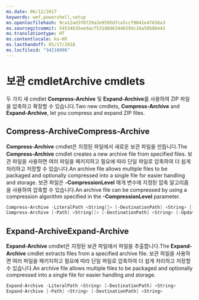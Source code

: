 ```yaml
---
ms.date: 06/12/2017
keywords: wmf,powershell,setup
ms.openlocfilehash: 9ca12ad3f0729a2e9595d7ca5ccf9041e47658a3
ms.sourcegitcommit: 54534635eedacf531d8d6344019dc16a50b8b441
ms.translationtype: HT
ms.contentlocale: ko-KR
ms.lasthandoff: 05/17/2018
ms.locfileid: "34218096"
---
```

# <a name="archive-cmdlets"></a><span data-ttu-id="dc9f0-102">보관 cmdlet</span><span class="sxs-lookup"><span data-stu-id="dc9f0-102">Archive cmdlets</span></span>

<span data-ttu-id="dc9f0-103">두 가지 새 cmdlet **Compress-Archive** 및 **Expand-Archive**를 사용하여 ZIP 파일을 압축하고 확장할 수 있습니다.</span><span class="sxs-lookup"><span data-stu-id="dc9f0-103">Two new cmdlets, **Compress-Archive** and **Expand-Archive**, let you compress and expand ZIP files.</span></span>

## <a name="compress-archive"></a><span data-ttu-id="dc9f0-104">Compress-Archive</span><span class="sxs-lookup"><span data-stu-id="dc9f0-104">Compress-Archive</span></span>
<span data-ttu-id="dc9f0-105">**Compress-Archive** cmdlet은 지정된 파일에서 새로운 보관 파일을 만듭니다.</span><span class="sxs-lookup"><span data-stu-id="dc9f0-105">The **Compress-Archive** cmdlet creates a new archive file from specified files.</span></span> <span data-ttu-id="dc9f0-106">보관 파일을 사용하면 여러 파일을 패키지하고 필요에 따라 단일 파일로 압축하여 더 쉽게 처리하고 저장할 수 있습니다.</span><span class="sxs-lookup"><span data-stu-id="dc9f0-106">An archive file allows multiple files to be packaged and optionally compressed into a single file for easier handling and storage.</span></span> <span data-ttu-id="dc9f0-107">보관 파일은 **-CompressionLevel** 매개 변수에 지정된 압축 알고리즘을 사용하여 압축할 수 있습니다.</span><span class="sxs-lookup"><span data-stu-id="dc9f0-107">An archive file can be compressed by using a compression algorithm specified in the **-CompressionLevel** parameter.</span></span>
```powershell
Compress-Archive -LiteralPath <String[]> [-DestinationPath] <String> [-Update] [-CompressionLevel <Microsoft.PowerShell.Commands.CompressionLevel>]
Compress-Archive [-Path] <String[]> [-DestinationPath] <String> [-Update] [-CompressionLevel <Microsoft.PowerShell.Commands.CompressionLevel>]
```

## <a name="expand-archive"></a><span data-ttu-id="dc9f0-108">Expand-Archive</span><span class="sxs-lookup"><span data-stu-id="dc9f0-108">Expand-Archive</span></span>
<span data-ttu-id="dc9f0-109">**Expand-Archive** cmdlet은 지정된 보관 파일에서 파일을 추출합니다.</span><span class="sxs-lookup"><span data-stu-id="dc9f0-109">The **Expand-Archive** cmdlet extracts files from a specified archive file.</span></span> <span data-ttu-id="dc9f0-110">보관 파일을 사용하면 여러 파일을 패키지하고 필요에 따라 단일 파일로 압축하여 더 쉽게 처리하고 저장할 수 있습니다.</span><span class="sxs-lookup"><span data-stu-id="dc9f0-110">An archive file allows multiple files to be packaged and optionally compressed into a single file for easier handling and storage.</span></span>
```powershell
Expand-Archive -LiteralPath <String> [-DestinationPath] <String>
Expand-Archive [-Path] <String> [-DestinationPath] <String>
```

